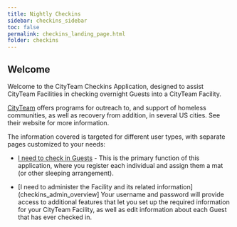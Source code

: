 ```yaml
---
title: Nightly Checkins
sidebar: checkins_sidebar
toc: false
permalink: checkins_landing_page.html
folder: checkins
---
```


## Welcome

Welcome to the CityTeam Checkins Application, designed to assist CityTeam
Facilities in checking overnight Guests into a CityTeam Facility.

[CityTeam](https://cityteam.org) offers programs for outreach to, and
support of homeless communities, as well as recovery from addition,
in several US cities.  See their website for more information.

The information covered is targeted for different user types, with
separate pages customized to your needs:

* [I need to check in Guests](checkins_user_overview) - This is the primary
  function of this application, where you register each individual and
  assign them a mat (or other sleeping arrangement).

* [I need to administer the Facility and its related information](checkins_admin_overview]
  Your username and password will provide access to additional features
  that let you set up the required information for your CityTeam
  Facility, as well as edit information about each Guest that has
  ever checked in.

